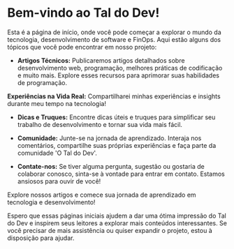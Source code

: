 # Bem-vindo ao Tal do Dev!

Esta é a página de início, onde você pode começar a explorar o mundo da tecnologia, desenvolvimento de software e FinOps. Aqui estão alguns dos tópicos que você pode encontrar em nosso projeto:

- **Artigos Técnicos:** Publicaremos artigos detalhados sobre desenvolvimento web, programação, melhores práticas de codificação e muito mais. Explore esses recursos para aprimorar suas habilidades de programação.

**Experiências na Vida Real:** Compartilharei minhas experiências e insights durante meu tempo na tecnologia!

- **Dicas e Truques:** Encontre dicas úteis e truques para simplificar seu trabalho de desenvolvimento e tornar sua vida mais fácil.

- **Comunidade:** Junte-se na jornada de aprendizado. Interaja nos comentários, compartilhe suas próprias experiências e faça parte da comunidade 'O Tal do Dev'.

- **Contate-nos:** Se tiver alguma pergunta, sugestão ou gostaria de colaborar conosco, sinta-se à vontade para entrar em contato. Estamos ansiosos para ouvir de você!

Explore nossos artigos e comece sua jornada de aprendizado em tecnologia e desenvolvimento!

Espero que essas páginas iniciais ajudem a dar uma ótima impressão do Tal do Dev e inspirem seus leitores a explorar mais conteúdos interessantes. Se você precisar de mais assistência ou quiser expandir o projeto, estou à disposição para ajudar.
